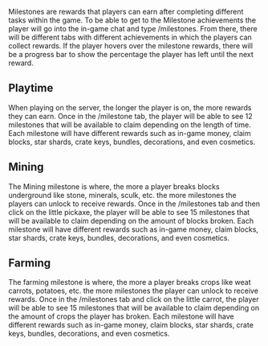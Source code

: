 Milestones are rewards that players can earn after completing different tasks within the game. To be able to get to the Milestone achievements the player will go into the in-game chat and type /milestones. From there, there will be different tabs with different achievements in which the players can collect rewards. If the player hovers over the milestone rewards, there will be a progress bar to show the percentage the player has left until the next reward.
## Playtime

When playing on the server, the longer the player is on, the more rewards they can earn. Once in the /milestone tab, the player will be able to see 12 milestones that will be available to claim depending on the length of time. Each milestone will have different rewards such as in-game money, claim blocks, star shards, crate keys, bundles, decorations, and even cosmetics.
## Mining

The Mining milestone is where, the more a player breaks blocks underground like stone, minerals, sculk, etc. the more milestones the players can unlock to receive rewards. Once in the /milestones tab and then click on the little pickaxe, the player will be able to see 15 milestones that will be available to claim depending on the amount of blocks broken. Each milestone will have different rewards such as in-game money, claim blocks, star shards, crate keys, bundles, decorations, and even cosmetics.
## Farming
The farming milestone is where, the more a player breaks crops like weat carrots, potatoes, etc. the more milestones the player can unlock to receive rewards. Once in the /milestones tab and click on the little carrot, the player will be able to see 15 milestones that will be available to claim depending on the amount of crops the player has broken. Each milestone will have different rewards such as in-game money, claim blocks, star shards, crate keys, bundles, decorations, and even cosmetics. 
